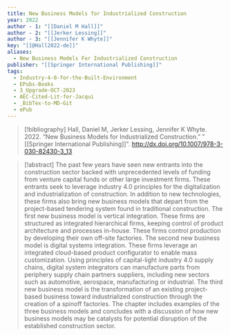 ```yaml
---
title: New Business Models for Industrialized Construction
year: 2022
author - 1: "[[Daniel M Hall]]"
author - 2: "[[Jerker Lessing]]"
author - 3: "[[Jennifer K Whyte]]"
key: "[[@Hall2022-de]]"
aliases:
  - New Business Models For Industrialized Construction
publisher: "[[Springer International Publishing]]"
tags:
  - Industry-4-0-for-the-Built-Environment
  - EPubs-Books
  - 3_Upgrade-OCT-2023
  - AEC-Cited-Lit-for-Jacqui
  - _BibTex-to-MD-Git
  - ePub
---
```


> [!bibliography]
> Hall, Daniel M, Jerker Lessing, Jennifer K Whyte. 2022. “New Business Models for Industrialized Construction.” "[[Springer International Publishing]]". http://dx.doi.org/10.1007/978-3-030-82430-3_13

> [!abstract]
> The past few years have seen new entrants into the construction sector backed with unprecedented levels of funding from venture capital funds or other large investment firms. These entrants seek to leverage industry 4.0 principles for the digitalization and industrialization of construction. In addition to new technologies, these firms also bring new business models that depart from the project-based tendering system found in traditional construction. The first new business model is vertical integration. These firms are structured as integrated hierarchical firms, keeping control of product architecture and processes in-house. These firms control production by developing their own off-site factories. The second new business model is digital systems integration. These firms leverage an integrated cloud-based product configurator to enable mass customization. Using principles of capital-light industry 4.0 supply chains, digital system integrators can manufacture parts from periphery supply chain partners suppliers, including new sectors such as automotive, aerospace, manufacturing or industrial. The third new business model is the transformation of an existing project-based business toward industrialized construction through the creation of a spinoff factories. The chapter includes examples of the three business models and concludes with a discussion of how new business models may be catalysts for potential disruption of the established construction sector.